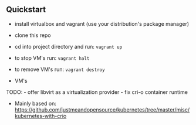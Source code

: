 ## Quickstart

* install virtualbox and vagrant (use your distribution's package manager)
* clone this repo
* cd into project directory and run:
  `vagrant up`

* to stop VM's run:
  `vagrant halt`

* to remove VM's run:
  `vagrant destroy`

* VM's

TODO: - offer libvirt as a virtualization provider
      - fix cri-o container runtime

* Mainly based on: https://github.com/justmeandopensource/kubernetes/tree/master/misc/kubernetes-with-crio 
